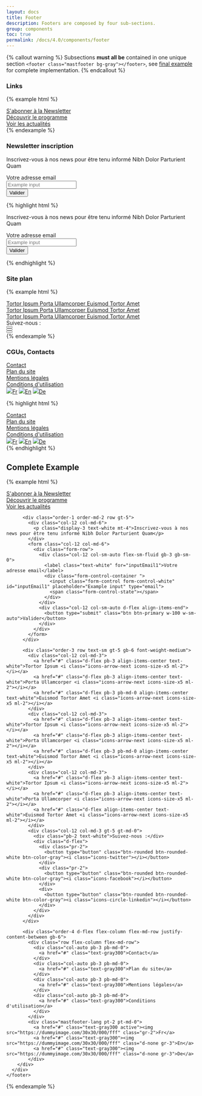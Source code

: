 ```yaml
---
layout: docs
title: Footer
description: Footers are composed by four sub-sections.
group: components
toc: true
permalink: /docs/4.0/components/footer
---
```


{% callout warning %}
Subsections **must all be** contained in one unique section `<footer class="mastfooter bg-gray"></footer>`, see [final example](#complete-example) for complete implementation.
{% endcallout %}

### Links

{% example html %}
<footer class="mastfooter bg-gray">
  <div class="container d-flex flex-column">
    <div class="mastfooter-links order-2 order-md-1 row text-white gy-5">
      <div class="col-12 col-md-4 pb-3 pb-md-0">
	<div class="d-flex align-items-center">
	  <a href="#" class="text-white d-flex align-items-center">
            <i class="icons-large-mail icons-size-50px mr-2"></i>
	    S'abonner à la Newsletter
	    <i class="icons-arrow-next icons-size-x5 ml-2"></i>
	  </a>
	</div>
      </div>
      <div class="col-12 col-md-4 pb-3 pb-md-0">
	<div class="d-flex align-items-center">
	  <a href="#" class="text-white d-flex align-items-center">
	    <i class="icons-large-information icons-size-50px mr-2"></i>
	    Découvrir le programme
	    <i class="icons-arrow-next icons-size-x5 ml-2"></i>
          </a>
	</div>
      </div>
      <div class="col-12 col-md-4">
	<div class="d-flex align-items-center">
	  <a href="#" class="text-white d-flex align-items-center">
	    <i class="icons-large-warning icons-size-50px mr-2"></i>
	    Voir les actualités
	    <i class="icons-arrow-next icons-size-x5 ml-2"></i>
          </a>
	</div>
      </div>
    </div>
  </div>
</footer>
{% endexample %}

### Newsletter inscription
<div class="bd-example">
<footer class="mastfooter bg-gray">
  <div class="container d-flex flex-column">
    <div class="order-1 order-md-2 row gy-5">
      <div class="col-12 col-md-6">
        <p class="display-3 text-white mt-4">Inscrivez-vous à nos news pour être tenu informé Nibh Dolor Parturient Quam</p>
      </div>
      <form class="col-12 col-md-6">
        <div class="form-row">
          <div class="col-12 col-sm-auto flex-sm-fluid gb-3 gb-sm-0">
            <label class="text-white" for="inputEmail1">Votre adresse email</label>
            <div class="form-control-container ">
              <input class="form-control form-control-white" id="inputEmail1" placeholder="Example input" type="email">
              <span class="form-control-state"></span>
            </div>
          </div>
          <div class="col-12 col-sm-auto d-flex align-items-end">
            <button type="submit" class="btn btn-primary w-100 w-sm-auto">Valider</button>
          </div>
        </div>
      </form> 
    </div>
  </div>
</footer>
</div>

{% highlight html %}
<footer class="mastfooter bg-gray">
  <div class="container d-flex flex-column">
    <div class="order-1 order-md-2 row gt-5">
      <div class="col-12 col-md-6">
        <p class="display-3 text-white mt-4">Inscrivez-vous à nos news pour être tenu informé Nibh Dolor Parturient Quam</p>
      </div>
      <form class="col-12 col-md-6">
        <div class="form-row">
          <div class="col-12 col-sm-auto flex-sm-fluid gb-3 gb-sm-0">
            <label class="text-white" for="inputEmail1">Votre adresse email</label>
            <div class="form-control-container ">
              <input class="form-control form-control-white" id="inputEmail1" placeholder="Example input" type="email">
              <span class="form-control-state"></span>
            </div>
          </div>
          <div class="col-12 col-sm-auto d-flex align-items-end">
            <button type="submit" class="btn btn-primary w-100 w-sm-auto">Valider</button>
          </div>
        </div>
      </form> 
    </div>
  </div>
</footer>
{% endhighlight %}

### Site plan

{% example html %}
<footer class="mastfooter bg-gray">
  <div class="container d-flex flex-column">
    <div class="order-3 row text-sm gt-5 gb-6 font-weight-medium">
      <div class="col-12 col-md-3">
        <a href="#" class="d-flex pb-3 align-items-center text-white">Tortor Ipsum <i class="icons-arrow-next icons-size-x5 ml-2"></i></a>
        <a href="#" class="d-flex pb-3 align-items-center text-white">Porta Ullamcorper <i class="icons-arrow-next icons-size-x5 ml-2"></i></a>
        <a href="#" class="d-flex pb-3 pb-md-0 align-items-center text-white">Euismod Tortor Amet <i class="icons-arrow-next icons-size-x5 ml-2"></i></a>
      </div>
      <div class="col-12 col-md-3">
        <a href="#" class="d-flex pb-3 align-items-center text-white">Tortor Ipsum <i class="icons-arrow-next icons-size-x5 ml-2"></i></a>
        <a href="#" class="d-flex pb-3 align-items-center text-white">Porta Ullamcorper <i class="icons-arrow-next icons-size-x5 ml-2"></i></a>
        <a href="#" class="d-flex pb-3 pb-md-0 align-items-center text-white">Euismod Tortor Amet <i class="icons-arrow-next icons-size-x5 ml-2"></i></a>
      </div>
      <div class="col-12 col-md-3">
        <a href="#" class="d-flex pb-3 align-items-center text-white">Tortor Ipsum <i class="icons-arrow-next icons-size-x5 ml-2"></i></a>
        <a href="#" class="d-flex pb-3 align-items-center text-white">Porta Ullamcorper <i class="icons-arrow-next icons-size-x5 ml-2"></i></a>
        <a href="#" class="d-flex align-items-center text-white">Euismod Tortor Amet <i class="icons-arrow-next icons-size-x5 ml-2"></i></a>
      </div>
      <div class="col-12 col-md-3 gt-5 gt-md-0">
        <div class="pb-2 text-white">Suivez-nous :</div>
        <div class="d-flex">
          <div class="pr-2">
            <button type="button" class="btn-rounded btn-rounded-white btn-color-gray"><i class="icons-twitter"></i></button>
          </div>
          <div class="pr-2">
            <button type="button" class="btn-rounded btn-rounded-white btn-color-gray"><i class="icons-facebook"></i></button>
          </div>
          <div>
            <button type="button" class="btn-rounded btn-rounded-white btn-color-gray"><i class="icons-circle-linkedin"></i></button>
          </div>
        </div>
      </div>
    </div>
  </div>
</footer>
{% endexample %}

### CGUs, Contacts

<div class="bd-example">
<footer class="mastfooter bg-gray">
  <div class="container d-flex flex-column">
    <div class="order-4 d-flex flex-column flex-md-row justify-content-between gy-4">
      <div class="row flex-column flex-md-row">
        <div class="col-auto pb-3 pb-md-0">
          <a href="#" class="text-gray300">Contact</a>
        </div>
        <div class="col-auto pb-3 pb-md-0">
          <a href="#" class="text-gray300">Plan du site</a>
        </div>
        <div class="col-auto pb-3 pb-md-0">
          <a href="#" class="text-gray300">Mentions légales</a>
        </div>
        <div class="col-auto pb-3 pb-md-0">
          <a href="#" class="text-gray300">Conditions d'utilisation</a>
        </div>
      </div>
      <div class="mastfooter-lang pt-2 pt-md-0">
        <a href="#" class="text-gray300 active"><img src="https://dummyimage.com/30x30/000/fff" class="gr-2">Fr</a>
        <a href="#" class="text-gray300"><img src="https://dummyimage.com/30x30/000/fff" class="d-none gr-3">En</a>
        <a href="#" class="text-gray300"><img src="https://dummyimage.com/30x30/000/fff" class="d-none gr-3">De</a>
      </div>
    </div>
  </div>
</footer>
</div>

{% highlight html %}
<footer class="mastfooter bg-gray">
  <div class="container d-flex flex-column">
    <div class="order-4 d-flex flex-column flex-md-row justify-content-between gb-6">
      <div class="row flex-column flex-md-row">
        <div class="col-auto pb-3 pb-md-0">
          <a href="#" class="text-gray300">Contact</a>
        </div>
        <div class="col-auto pb-3 pb-md-0">
          <a href="#" class="text-gray300">Plan du site</a>
        </div>
        <div class="col-auto pb-3 pb-md-0">
          <a href="#" class="text-gray300">Mentions légales</a>
        </div>
        <div class="col-auto pb-3 pb-md-0">
          <a href="#" class="text-gray300">Conditions d'utilisation</a>
        </div>
      </div>
      <div class="mastfooter-lang pt-2 pt-md-0">
        <a href="#" class="text-gray300 active"><img src="https://dummyimage.com/30x30/000/fff" class="gr-2">Fr</a>
        <a href="#" class="text-gray300"><img src="https://dummyimage.com/30x30/000/fff" class="d-none gr-3">En</a>
        <a href="#" class="text-gray300"><img src="https://dummyimage.com/30x30/000/fff" class="d-none gr-3">De</a>
      </div>
    </div>
  </div>
</footer>
{% endhighlight %}

## Complete Example

{% example html %}
      <footer class="mastfooter bg-gray">
        <div class="container d-flex flex-column">
          <div class="mastfooter-links order-2 order-md-1 row text-white gy-5">
            <div class="col-12 col-md-4 pb-3 pb-md-0">
              <div class="d-flex align-items-center">
	        <a href="#" class="text-white d-flex align-items-center">
                  <i class="icons-large-mail icons-size-50px mr-2"></i>
                  S'abonner à la Newsletter
                  <i class="icons-arrow-next icons-size-x5 ml-2"></i>
                </a>
              </div>
            </div>
            <div class="col-12 col-md-4 pb-3 pb-md-0">
              <div class="d-flex align-items-center">
	        <a href="#" class="text-white d-flex align-items-center">
                  <i class="icons-large-information icons-size-50px mr-2"></i>
                  Découvrir le programme
                  <i class="icons-arrow-next icons-size-x5 ml-2"></i>
                </a>
              </div>
            </div>
            <div class="col-12 col-md-4">
              <div class="d-flex align-items-center">
	        <a href="#" class="text-white d-flex align-items-center">
                  <i class="icons-large-warning icons-size-50px mr-2"></i>
                  Voir les actualités
                  <i class="icons-arrow-next icons-size-x5 ml-2"></i>
                </a>
              </div>
            </div>
          </div>

          <div class="order-1 order-md-2 row gt-5">
            <div class="col-12 col-md-6">
              <p class="display-3 text-white mt-4">Inscrivez-vous à nos news pour être tenu informé Nibh Dolor Parturient Quam</p>
            </div>
            <form class="col-12 col-md-6">
              <div class="form-row">
                <div class="col-12 col-sm-auto flex-sm-fluid gb-3 gb-sm-0">
                  <label class="text-white" for="inputEmail1">Votre adresse email</label>
                  <div class="form-control-container ">
                    <input class="form-control form-control-white" id="inputEmail1" placeholder="Example input" type="email">
                    <span class="form-control-state"></span>
                  </div>
                </div>
                <div class="col-12 col-sm-auto d-flex align-items-end">
                  <button type="submit" class="btn btn-primary w-100 w-sm-auto">Valider</button>
                </div>
              </div>
            </form>
          </div>

          <div class="order-3 row text-sm gt-5 gb-6 font-weight-medium">
            <div class="col-12 col-md-3">
              <a href="#" class="d-flex pb-3 align-items-center text-white">Tortor Ipsum <i class="icons-arrow-next icons-size-x5 ml-2"></i></a>
              <a href="#" class="d-flex pb-3 align-items-center text-white">Porta Ullamcorper <i class="icons-arrow-next icons-size-x5 ml-2"></i></a>
              <a href="#" class="d-flex pb-3 pb-md-0 align-items-center text-white">Euismod Tortor Amet <i class="icons-arrow-next icons-size-x5 ml-2"></i></a>
            </div>
            <div class="col-12 col-md-3">
              <a href="#" class="d-flex pb-3 align-items-center text-white">Tortor Ipsum <i class="icons-arrow-next icons-size-x5 ml-2"></i></a>
              <a href="#" class="d-flex pb-3 align-items-center text-white">Porta Ullamcorper <i class="icons-arrow-next icons-size-x5 ml-2"></i></a>
              <a href="#" class="d-flex pb-3 pb-md-0 align-items-center text-white">Euismod Tortor Amet <i class="icons-arrow-next icons-size-x5 ml-2"></i></a>
            </div>
            <div class="col-12 col-md-3">
              <a href="#" class="d-flex pb-3 align-items-center text-white">Tortor Ipsum <i class="icons-arrow-next icons-size-x5 ml-2"></i></a>
              <a href="#" class="d-flex pb-3 align-items-center text-white">Porta Ullamcorper <i class="icons-arrow-next icons-size-x5 ml-2"></i></a>
              <a href="#" class="d-flex align-items-center text-white">Euismod Tortor Amet <i class="icons-arrow-next icons-size-x5 ml-2"></i></a>
            </div>
            <div class="col-12 col-md-3 gt-5 gt-md-0">
              <div class="pb-2 text-white">Suivez-nous :</div>
              <div class="d-flex">
                <div class="pr-2">
                  <button type="button" class="btn-rounded btn-rounded-white btn-color-gray"><i class="icons-twitter"></i></button>
                </div>
                <div class="pr-2">
                  <button type="button" class="btn-rounded btn-rounded-white btn-color-gray"><i class="icons-facebook"></i></button>
                </div>
                <div>
                  <button type="button" class="btn-rounded btn-rounded-white btn-color-gray"><i class="icons-circle-linkedin"></i></button>
                </div>
              </div>
            </div>
          </div>

          <div class="order-4 d-flex flex-column flex-md-row justify-content-between gb-6">
            <div class="row flex-column flex-md-row">
              <div class="col-auto pb-3 pb-md-0">
                <a href="#" class="text-gray300">Contact</a>
              </div>
              <div class="col-auto pb-3 pb-md-0">
                <a href="#" class="text-gray300">Plan du site</a>
              </div>
              <div class="col-auto pb-3 pb-md-0">
                <a href="#" class="text-gray300">Mentions légales</a>
              </div>
              <div class="col-auto pb-3 pb-md-0">
                <a href="#" class="text-gray300">Conditions d'utilisation</a>
              </div>
            </div>
            <div class="mastfooter-lang pt-2 pt-md-0">
              <a href="#" class="text-gray300 active"><img src="https://dummyimage.com/30x30/000/fff" class="gr-2">Fr</a>
              <a href="#" class="text-gray300"><img src="https://dummyimage.com/30x30/000/fff" class="d-none gr-3">En</a>
              <a href="#" class="text-gray300"><img src="https://dummyimage.com/30x30/000/fff" class="d-none gr-3">De</a>
            </div>
        </div>
      </div>
    </footer>
{% endexample %}
